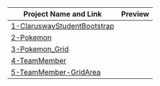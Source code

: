 | Project Name and Link | Preview |
|--------------|---------|
|[1-ClaruswayStudentBootstrap](https://asyylz.github.io/ProjectsFromBootCamp_Html_Css/ClaruswayStudentBootstrap/)
|[2-Pokemon](https://asyylz.github.io/ProjectsFromBootCamp_Html_Css/Pokemon/)
|[3-Pokemon_Grid](https://asyylz.github.io/ProjectsFromBootCamp_Html_Css/Pokemon_Grid/)
|[4-TeamMember](https://asyylz.github.io/ProjectsFromBootCamp_Html_Css/TeamMemmer-GridArea/)
|[5-TeamMember-GridArea](https://asyylz.github.io/ProjectsFromBootCamp_Html_Css/TeamMemmer-GridArea/)

